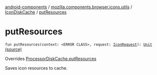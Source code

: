 [android-components](../../index.md) / [mozilla.components.browser.icons.utils](../index.md) / [IconDiskCache](index.md) / [putResources](./put-resources.md)

# putResources

`fun putResources(context: <ERROR CLASS>, request: `[`IconRequest`](../../mozilla.components.browser.icons/-icon-request/index.md)`): `[`Unit`](https://kotlinlang.org/api/latest/jvm/stdlib/kotlin/-unit/index.html) [(source)](https://github.com/mozilla-mobile/android-components/blob/master/components/browser/icons/src/main/java/mozilla/components/browser/icons/utils/IconDiskCache.kt#L64)

Overrides [ProcessorDiskCache.putResources](../../mozilla.components.browser.icons.processor/-disk-icon-processor/-processor-disk-cache/put-resources.md)

Saves icon resources to cache.

